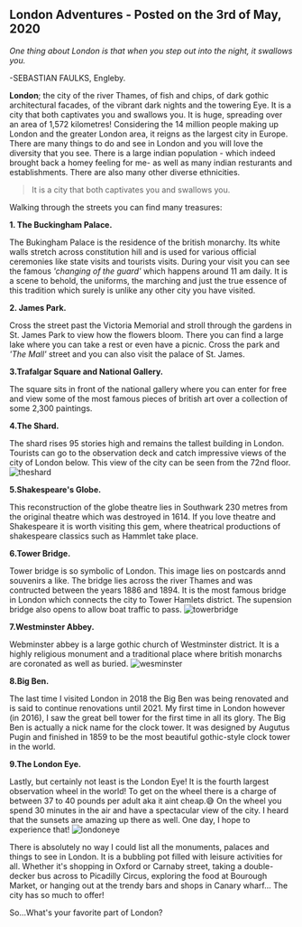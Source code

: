 ## London Adventures - Posted on the 3rd of May, 2020

_One thing about London is that when you step out into the night, it swallows you._

-SEBASTIAN FAULKS, Engleby.

**London**; the city of the river Thames, of fish and chips, of dark gothic architectural facades, of the vibrant dark nights and the towering Eye. It is a city that both captivates you and swallows you. It is huge, spreading over an area of 1,572 kilometres! Considering the 14 million people making up London and the greater London area, it reigns as the largest city in Europe. There are many things to do and see in London and you will love the diversity that you see. There is a large indian population - which indeed brought back a homey feeling for me- as well as many indian resturants and establishments. There are also many other diverse ethnicities.

> It is a city that both captivates you and swallows you.

Walking through the streets you can find many treasures:

**1. The Buckingham Palace.**

The Bukingham Palace is the residence of the british monarchy. Its white walls stretch across constitution hill and is used for various official ceremonies like state visits and tourists visits. During your visit you can see the famous _'changing of the guard'_ which happens around 11 am daily. It is a scene to behold, the uniforms, the marching and just the true essence of this tradition which surely is unlike any other city you have visited.

**2. James Park.**

Cross the street past the Victoria Memorial and stroll through the gardens in St. James Park to view how the flowers bloom. There you can find a large lake where you can take a rest or even have a picnic. Cross the park and _'The Mall'_ street and you can also visit the palace of St. James.

**3.Trafalgar Square and National Gallery.**

The square sits in front of the national gallery where you can enter for free and view some of the most famous pieces of british art over a collection of some 2,300 paintings.

**4.The Shard.**

The shard rises 95 stories high and remains the tallest building in London. Tourists can go to the observation deck and catch impressive views of the city of London below. This view of the city can be seen from the 72nd floor.
![theshard](/img/shard1.jpg)

**5.Shakespeare's Globe.**

This reconstruction of the globe theatre lies in Southwark 230 metres from the original theatre which was destroyed in 1614. If you love theatre and Shakespeare it is worth visiting this gem, where theatrical productions of shakespeare classics such as Hammlet take place.

**6.Tower Bridge.**

Tower bridge is so symbolic of London. This image lies on postcards annd souvenirs a like. The bridge lies across the river Thames and was contructed between the years 1886 and 1894. It is the most famous bridge in London which connects the city to Tower Hamlets district. The supension bridge also opens to allow boat traffic to pass.
![towerbridge](/img/towerbridge.jpg)

**7.Westminster Abbey.**

Webminster abbey is a large gothic church of Westminster district. It is a highly religious monument and a traditional place where british monarchs are coronated as well as buried.
![wesminster](/img/wesminsterpost.jpg)

**8.Big Ben.**

The last time I visited London in 2018 the Big Ben was being renovated and is said to continue renovations until 2021. My first time in London however (in 2016), I saw the great bell tower for the first time in all its glory. The Big Ben is actually a nick name for the clock tower. It was designed by Augutus Pugin and finished in 1859 to be the most beautiful gothic-style clock tower in the world.

**9.The London Eye.**

Lastly, but certainly not least is the London Eye! It is the fourth largest observation wheel in the world! To get on the wheel there is a charge of between 37 to 40 pounds per adult aka it aint cheap.😅 On the wheel you spend 30 minutes in the air and have a spectacular view of the city. I heard that the sunsets are amazing up there as well. One day, I hope to experience that!
![londoneye](/img/londoneye.jpg)

There is absolutely no way I could list all the monuments, palaces and things to see in London. It is a bubbling pot filled with leisure activities for all. Whether it's shopping in Oxford or Carnaby street, taking a double-decker bus across to Picadilly Circus, exploring the food at Bourough Market, or hanging out at the trendy bars and shops in Canary wharf... The city has so much to offer!

So...What's your favorite part of London?
